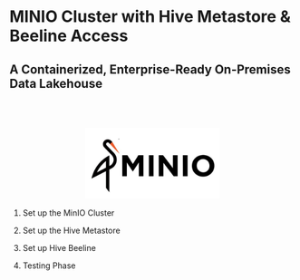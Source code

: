 # MINIO Cluster with Hive Metastore & Beeline Access 
## A Containerized, Enterprise-Ready On-Premises Data Lakehouse

<br/><br/>
<p align="center">
<picture>
  <img alt="docker" src="https://github.com/kavindatk/minio_e2e_data_lakehouse/blob/main/images/minio_logo.JPG" width="" height="125">
</picture>

1. Set up the MinIO Cluster

2. Set up the Hive Metastore
3. Set up Hive Beeline
4. Testing Phase
